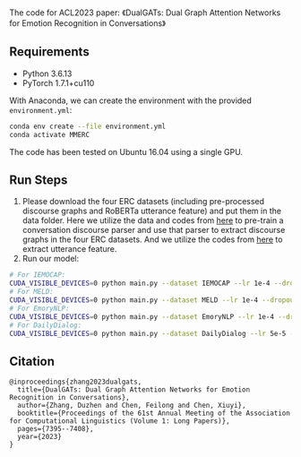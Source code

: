 The code for ACL2023 paper: 《DualGATs: Dual Graph Attention Networks for Emotion Recognition in Conversations》


## Requirements

- Python 3.6.13
- PyTorch 1.7.1+cu110


With Anaconda, we can create the environment with the provided `environment.yml`:

```bash
conda env create --file environment.yml 
conda activate MMERC
```

The code has been tested on Ubuntu 16.04 using a single GPU.
<br>

## Run Steps

1. Please download the four ERC datasets (including pre-processed discourse graphs and RoBERTa utterance feature) and put them in the data folder. Here we utilize the data and codes from [here](https://github.com/shizhouxing/DialogueDiscourseParsing) to pre-train a conversation discourse parser and use that parser to extract discourse graphs in the four ERC datasets. And we utilize the codes from [here](https://github.com/declare-lab/conv-emotion/tree/master/COSMIC) to extract utterance feature.
2. Run our model:

```bash
# For IEMOCAP:
CUDA_VISIBLE_DEVICES=0 python main.py --dataset IEMOCAP --lr 1e-4 --dropout 0.2 --batch_size 16 --gnn_layers 2
# For MELD:
CUDA_VISIBLE_DEVICES=0 python main.py --dataset MELD --lr 1e-4 --dropout 0.3 --batch_size 32 --gnn_layers 2
# For EmoryNLP:
CUDA_VISIBLE_DEVICES=0 python main.py --dataset EmoryNLP --lr 1e-4 --dropout 0.1 --batch_size 32 --gnn_layers 2
# For DailyDialog:
CUDA_VISIBLE_DEVICES=0 python main.py --dataset DailyDialog --lr 5e-5 --dropout 0.4 --batch_size 64 --gnn_layers 3
```

## Citation

```
@inproceedings{zhang2023dualgats,
  title={DualGATs: Dual Graph Attention Networks for Emotion Recognition in Conversations},
  author={Zhang, Duzhen and Chen, Feilong and Chen, Xiuyi},
  booktitle={Proceedings of the 61st Annual Meeting of the Association for Computational Linguistics (Volume 1: Long Papers)},
  pages={7395--7408},
  year={2023}
}
```

